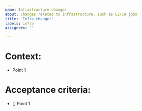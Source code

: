 ```yaml
---
name: Infrastructure changes
about: Changes related to infrastructure, such as CI/CD jobs
title: 'Infra change:'
labels: infra
assignees: ''

---
```


# Context:

- Point 1

# Acceptance criteria:

- [] Point 1
